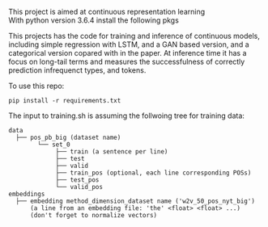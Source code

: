 <p>This project is aimed at continuous representation learning<br>
With python version 3.6.4 install the following pkgs<br><p>

This projects has the code for training and inference of continuous models, including simple regression with LSTM, and a GAN based version, and a categorical version copared with in the paper. At inference time it has a focus on long-tail terms and measures the successfulness of correctly prediction infrequenct types, and tokens.

To use this repo:

`pip install -r requirements.txt`

The input to training.sh is assuming the follwoing tree for training data:

```
data
  ├── pos_pb_big (dataset name)
        └── set_0
             ├── train (a sentence per line)
             ├── test
             ├── valid
             ├── train_pos (optional, each line corresponding POSs)
             ├── test_pos
             └── valid_pos
embeddings
  ├── embedding method_dimension_dataset name ('w2v_50_pos_nyt_big')
      (a line from an embedding file: 'the' <float> <float> ...)
      (don't forget to normalize vectors)
```


  
 
  
